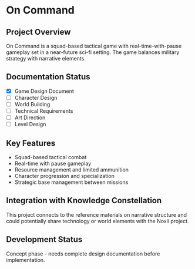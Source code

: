 # On Command

## Project Overview
On Command is a squad-based tactical game with real-time-with-pause gameplay set in a near-future sci-fi setting. The game balances military strategy with narrative elements.

## Documentation Status
- [x] Game Design Document
- [ ] Character Design
- [ ] World Building
- [ ] Technical Requirements
- [ ] Art Direction
- [ ] Level Design

## Key Features
- Squad-based tactical combat
- Real-time with pause gameplay
- Resource management and limited ammunition
- Character progression and specialization
- Strategic base management between missions

## Integration with Knowledge Constellation
This project connects to the reference materials on narrative structure and could potentially share technology or world elements with the Noxii project.

## Development Status
Concept phase - needs complete design documentation before implementation.